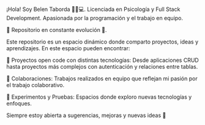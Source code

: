 ¡Hola! Soy Belen Taborda 👩🏻💻. 
Licenciada en Psicología y Full Stack Development. 
Apasionada por la programación y el trabajo en equipo. 

🚀 Repositorio en constante evolución 🚀.

Este repositorio es un espacio dinámico donde comparto proyectos, ideas y aprendizajes. En este espacio pueden encontrar:

  📌 Proyectos open code con distintas tecnologías: Desde aplicaciones CRUD hasta proyectos más complejos con autenticación y relaciones entre tablas.

  📌 Colaboraciones: Trabajos realizados en equipo que reflejan mi pasión por el trabajo colaborativo.

  📌 Experimentos y Pruebas: Espacios donde exploro nuevas tecnologías y enfoques.
  

Siempre estoy abierta a sugerencias, mejoras y nuevas ideas 🌈
